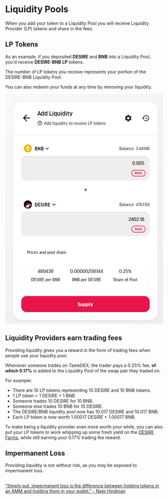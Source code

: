 # Liquidity Pools

When you add your token to a Liquidity Pool you will receive Liquidity Provider (LP) tokens and share in the fees.

## LP Tokens

As an example, if you deposited **DESIRE** and **BNB** into a Liquidity Pool, you'd receive **DESIRE-BNB LP** tokens.

The number of LP tokens you receive represents your portion of the DESIRE-BNB Liquidity Pool.

You can also redeem your funds at any time by removing your liquidity.

![](<../../.gitbook/assets/image (5).png>)

## Liquidity Providers earn trading fees

Providing liquidity gives you a reward in the form of trading fees when people use your liquidity pool.

Whenever someone trades on TasteDEX, the trader pays a 0.25% fee, **of which 0.17%** is added to the Liquidity Pool of the swap pair they traded on.

For example:

* There are 10 LP tokens representing 10 DESIRE and 10 BNB tokens.
* 1 LP token = 1 DESIRE + 1 BNB
* Someone trades 10 DESIRE for 10 BNB.
* Someone else trades 10 BNB for 10 DESIRE.
* The DESIRE/BNB liquidity pool now has 10.017 DESIRE and 10.017 BNB.
* Each LP token is now worth 1.00017 DESIRE + 1.00017 BNB.

To make being a liquidity provider even more worth your while, you can also put your LP tokens to work whipping up some fresh yield on the [DESIRE Farms](https://swap.tastenfts.com/farms), while still earning your 0.17% trading fee reward.

## Impermanent Loss

Providing liquidity is not without risk, as you may be exposed to impermanent loss.

\
[“Simply put, impermanent loss is the difference between holding tokens in an AMM and holding them in your wallet.” - Nate Hindman](https://blog.bancor.network/beginners-guide-to-getting-rekt-by-impermanent-loss-7c9510cb2f22)
